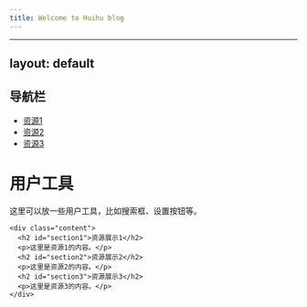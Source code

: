 ```yaml
---
title: Welcome to Huihu blog
---
```


---
layout: default
---

<div class="container">
  <div class="sidebar">
    <h2>导航栏</h2>
    <ul>
      <li><a href="#section1">资源1</a></li>
      <li><a href="#section2">资源2</a></li>
      <li><a href="#section3">资源3</a></li>
    </ul>
  </div>
  
  <div class="main-content">
    <div class="topbar">
      <h1>用户工具</h1>
      <p>这里可以放一些用户工具，比如搜索框、设置按钮等。</p>
    </div>
    
    <div class="content">
      <h2 id="section1">资源展示1</h2>
      <p>这里是资源1的内容。</p>
      <h2 id="section2">资源展示2</h2>
      <p>这里是资源2的内容。</p>
      <h2 id="section3">资源展示3</h2>
      <p>这里是资源3的内容。</p>
    </div>
  </div>
</div>